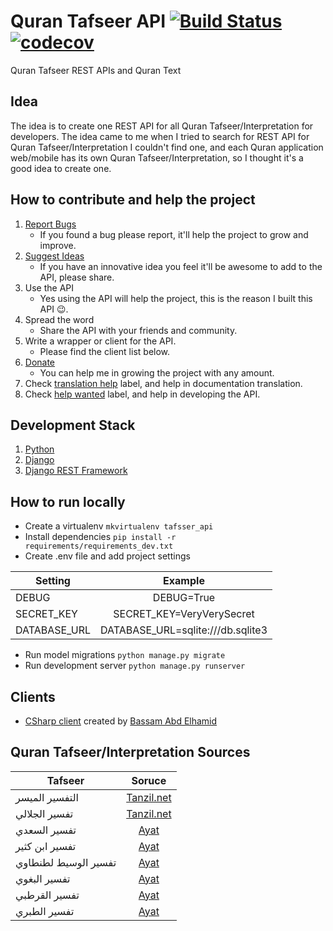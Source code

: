 # Quran Tafseer API [![Build Status](https://travis-ci.org/EmadMokhtar/tafseer_api.svg?branch=master)](https://travis-ci.org/EmadMokhtar/tafseer_api) [![codecov](https://codecov.io/gh/EmadMokhtar/tafseer_api/branch/master/graph/badge.svg)](https://codecov.io/gh/EmadMokhtar/tafseer_api)

Quran Tafseer REST APIs and Quran Text

## Idea

The idea is to create one REST API for all Quran Tafseer/Interpretation for developers.
The idea came to me when I tried to search for REST API for Quran Tafseer/Interpretation I couldn't find one,
and each Quran application web/mobile has its own Quran Tafseer/Interpretation, so I thought it's a good idea
to create one.


## How to contribute and help the project

1. [Report Bugs](https://github.com/EmadMokhtar/tafseer_api/issues/new)
    * If you found a bug please report, it'll help the project to grow and improve.
1. [Suggest Ideas](https://github.com/EmadMokhtar/tafseer_api/issues/new)
    * If you have an innovative idea you feel it'll be awesome to add to the API, please share.
1. Use the API
    * Yes using the API will help the project, this is the reason I built this API 😉.
1. Spread the word
    * Share the API with your friends and community.
1. Write a wrapper or client for the API.
    * Please find the client list below.
1. [Donate](https://www.paypal.me/emadhabib/1)
    * You can help me in growing the project with any amount.
1. Check [translation help](https://github.com/EmadMokhtar/tafseer_api/labels/translation%20help) label, and help in documentation translation.
1. Check [help wanted](https://github.com/EmadMokhtar/tafseer_api/labels/help%20wanted) label, and help in developing the API.

## Development Stack

1. [Python](https://www.python.org/)
1. [Django](https://www.djangoproject.com/)
1. [Django REST Framework](http://www.django-rest-framework.org/)

## How to run locally

* Create a virtualenv
    `mkvirtualenv tafsser_api`
* Install dependencies
    `pip install -r requirements/requirements_dev.txt`
* Create .env file and add project settings

|   Setting    |    Example     |
| ------------- |:-------------:|
|   DEBUG    |    DEBUG=True     |
|   SECRET_KEY    |    SECRET_KEY=VeryVerySecret     |
|   DATABASE_URL    |    DATABASE_URL=sqlite:///db.sqlite3     |


* Run model migrations
    `python manage.py migrate`
* Run development server
    `python manage.py runserver`

## Clients

* [CSharp client](https://github.com/xh0/QuranTafseerCSharpClient) created by [Bassam Abd Elhamid](https://github.com/xh0)


## Quran Tafseer/Interpretation Sources

|   Tafseer    |   Soruce      |
| ------------- |:-------------:|
|التفسير الميسر| [Tanzil.net](http://tanzil.net/trans/) |
|تفسير الجلالي| [Tanzil.net](http://tanzil.net/trans/)     |
|تفسير السعدي| [Ayat](http://quran.ksu.edu.sa)|
|تفسير ابن كثير| [Ayat](http://quran.ksu.edu.sa)|
|تفسير الوسيط لطنطاوي| [Ayat](http://quran.ksu.edu.sa)|
|تفسير البغوي| [Ayat](http://quran.ksu.edu.sa)|
|تفسير القرطبي| [Ayat](http://quran.ksu.edu.sa)|
|تفسير الطبري| [Ayat](http://quran.ksu.edu.sa)|
